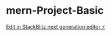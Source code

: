 # mern-Project-Basic

[Edit in StackBlitz next generation editor ⚡️](https://stackblitz.com/~/github.com/a721481a54a7/mern-Project-Basic)